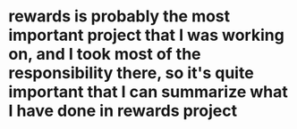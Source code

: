# rewards is probably the most important project that I was working on, and I took most of the responsibility there, so it's quite important that I can summarize what I have done in rewards project